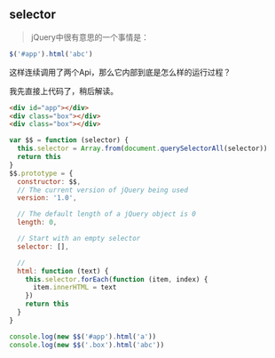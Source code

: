 ## selector

> jQuery中很有意思的一个事情是：
```JavaScript
$('#app').html('abc')
```
这样连续调用了两个Api，那么它内部到底是怎么样的运行过程？

我先直接上代码了，稍后解读。

```html
<div id="app"></div>
<div class="box"></div>
<div class="box"></div>
```

```js
var $$ = function (selector) {
  this.selector = Array.from(document.querySelectorAll(selector))
  return this
}
$$.prototype = {
  constructor: $$,
  // The current version of jQuery being used
  version: '1.0',

  // The default length of a jQuery object is 0
  length: 0,

  // Start with an empty selector
  selector: [],

  //
  html: function (text) {
    this.selector.forEach(function (item, index) {
      item.innerHTML = text
    })
    return this
  }
}

console.log(new $$('#app').html('a'))
console.log(new $$('.box').html('abc'))

```
